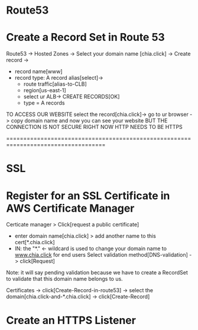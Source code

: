 # Route53
# Create a Record Set in Route 53


Route53 -> Hosted Zones -> Select your domain name [chia.click] -> Create record -> 
- record name[www]
- record type: A record
  alias[select]->
    - route traffic[alias-to-CLB]
    - region[us-east-1]
    -  select ur ALB-> CREATE RECORDS[OK]
    -  type = A records

TO ACCESS OUR WEBSITE select the record[chia.click]-> go to ur browser -> copy domain name and now you can see your website
BUT THE CONNECTION IS NOT SECURE 
RIGHT NOW HTTP NEEDS TO BE HTTPS

===================================================================================

 # SSL
 # Register for an SSL Certificate in AWS Certificate Manager

Certicate manager > Click[request a public certificate] 
 - enter domain name[chia.click]  > add another name to this cert[*.chia.click]
 - IN: the "*." <- wildcard is used to change your domain name to www.chia.click for end users Select validation method[DNS-validation] -> click[Request]

Note: it will say pending validation because we have to create a RecordSet to validate that this domain name belongs to us.

Certificates -> click[Create-Record-in-route53] -> select the domain[chia.click-and-*.chia.click] -> click[Create-Record]


# Create an HTTPS Listener
